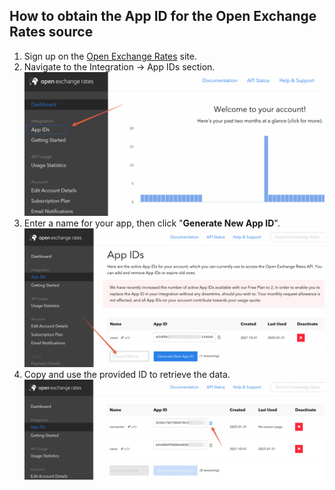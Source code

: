 ## How to obtain the App ID for the Open Exchange Rates source

1. Sign up on the [Open Exchange Rates](https://openexchangerates.org/) site.
2. Navigate to the Integration -> App IDs section. 
![Open Exchange Rates Section](res/openrates_section.png)
3. Enter a name for your app, then click "**Generate New App ID**".
![Open Exchange Rates New ID](res/openrates_newid.png)
4. Copy and use the provided ID to retrieve the data.
![Open Exchange Rates Copy ID](res/openrates_copyid.png)


